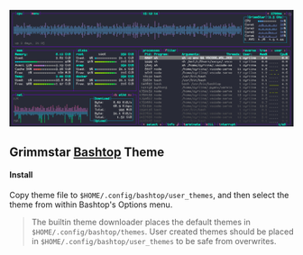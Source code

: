 ![Screenshot](https://github.com/Grimmstar/Grimmstar-Bashtop-Theme/blob/main/img/screenshot.png)

## Grimmstar [Bashtop](https://github.com/aristocratos/bashtop) Theme

#### Install
Copy theme file to `$HOME/.config/bashtop/user_themes`, and then select the theme from within Bashtop's Options menu.


> The builtin theme downloader places the default themes in `$HOME/.config/bashtop/themes`.
> User created themes should be placed in `$HOME/.config/bashtop/user_themes` to be safe from overwrites.
